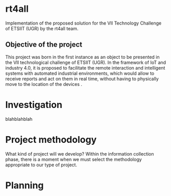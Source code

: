 # rt4all
Implementation of the proposed solution for the VII Technology Challenge of ETSIIT (UGR) by the rt4all team.

## Objective of the project
This project was born in the first instance as an object to be presented in the VII technological challenge of ETSIIT (UGR). In the framework of IoT and industry 4.0, it is proposed to facilitate the remote interaction and intelligent systems with automated industrial environments, which would allow to receive reports and act on them in real time, without having to physically move to the location of the devices .

# Investigation

blahblahblah

# Project methodology

What kind of project will we develop? Within the information collection phase, there is a moment when we must select the methodology appropriate to our type of project.

# Planning

